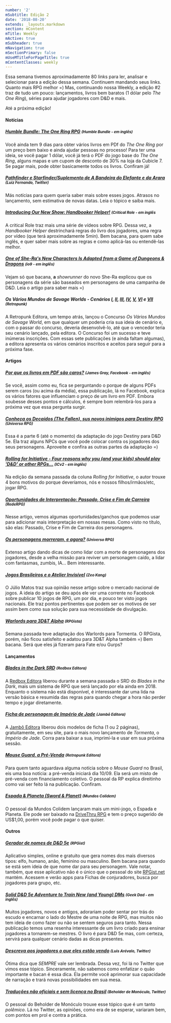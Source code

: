 ```yaml
---
number: '2'
mSubtitle: Edição 2
date: '2018-08-20'
extends: _layouts.markdown
section: mContent
mTitle: Weekly
mActive: true
mSubheader: true
mNavigation: true
mSectionPrimary: false
mUseMTitleForPageTitle: true
mContentClasses: weekly
---
```

Essa semana tivemos aproximadamente 80 links para ler, analisar e selecionar para a edição dessa semana. Continuem mandando seus links. Quanto mais RPG melhor =) Mas, continuando nossa Weekly, a edição #2 traz de tudo um pouco: lançamentos, livros bem baratos (1 dólar pelo <em>The One Ring</em>), séries para ajudar jogadores com D&D e mais. 

Até a próxima edição!

#### Notícias

##### [Humble Bundle: The One Ring RPG] <small>(Humble Bundle - em inglês)</small>
Você ainda tem 9 dias para obter vários livros em PDf do <em>The One Ring</em> por um preço bem baixo e ainda ajudar pessoas no processo! Para ter uma ideia, se você pagar 1 dólar, você já terá o PDF do jogo base do <em>The One Ring</em>, alguns mapas e um cupom de desconto de 30% na loja da Cubicle 7. Se pagar mais, pode obter basicamente todos os livros. Confiram já!

##### [Pathfinder e Starfinder/Suplemento de A Bandeira do Elefante e da Arara] <small>(Luiz Fernando, Twitter)</small>
Más notícias para quem queria saber mais sobre esses jogos. Atrasos no lançamento, sem estimativa de novas datas. Leia 
o tópico e saiba mais.

##### [Introducing Our New Show: Handbooker Helper!] <small>(Critical Role - em inglês</small>
A critical Role traz mais uma série de vídeos sobre RPG. Dessa vez, a <em>Handbooker Helper</em> destrinchará regras do livro dos jogadores, uma regra por vídeo (que terá aproximadamente 5min). Bem bacana, para quem sabe inglês, e quer saber mais sobre as regras e como aplicá-las ou entendê-las melhor.

##### [One of She-Ra's New Characters Is Adapted from a Game of Dungeons & Dragons] <small>(io9 - em inglês)</small>
Vejam só que bacana, <strong>a</strong> <em>showrunner</em> do novo She-Ra explicou que os personagens da série são baseados em personagens de uma campanha de D&D. Leia o artigo para saber mais =)

##### Os Vários Mundos de Savage Worlds - Cenários [I], [II], [III], [IV], [V], [VI] e [VII] <small>(Retropunk)</small>
A Retropunk Editora, um tempo atrás, lançou o Concurso <em>Os Vários Mundos de Savage World</em>, em que qualquer um poderia cria sua ideia de cenário e, com o passar do concurso, deveria desenvolvê-lo, até que o vencedor teria seu cenário lançado, pela editora. O Concurso foi um sucesso e teve inúmeras inscrições. Com essas sete publicações (e ainda faltam algumas), a editora apresenta os vários cenários inscritos e aceitos para seguir para a próxima fase.

#### Artigos

##### [Por que os livros em PDF são caros?] <small>(James Gray, Facebook - em inglês)</small>
Se você, assim como eu, fica se perguntando o porque de alguns PDFs serem caros (ou acima da média), essa publicação, lá no Facebook, explica os vários fatores que influenciam o preço de um livro em PDF. Embora soubesse desses pontos e cálculos, é sempre bom relembrá-los para a próxima vez que essa pergunta surgir.

##### [Conheça os Decaídos (The Fallen), sus novos inimigos para Destiny RPG] <small>(Universo RPG)</small>
Essa é a parte 6 (até o momento) da adaptação do jogo Destiny para D&D 5e. Ela traz alguns NPCs que você pode colocar contra os jogadores dos seus personagens. Aproveite e confira as outras partes da adaptação =)

##### [Rolling for Initiative - Four reasons why you (and your kids) should play 'D&D' or other RPGs...] <small>(ICv2 - em inglês)</small>
Na edição da semana passada da coluna <em>Rolling for Initiative</em>, o autor trouxe 4 bons motivos do porque deveríamos, nós e nossos filhos/irmãos/etc, jogar RPG.

##### [Oportunidades de Interpretação: Passado, Crise e Fim de Carreira] <small>(RedeRPG)</small>
Nesse artigo, vemos algumas oportunidades/ganchos que podemos usar para adicionar mais interpretação em nossas mesas. Como visto no título, são elas: Passado, Crise e Fim de Carreira dos personagens.

##### [Os personagens morreram, e agora?] <small>(Universo RPG)</small>
Extenso artigo dando dicas de como lidar com a morte de personagens dos jogadores, desde a velha missão para reviver um personagem caído, a lidar com fantasmas, zumbis, IA... Bem interessante.

##### [Jogos Brasileiros e o Atelier Invisível] <small>(Zeo Kang)</small>
O Júlio Matos traz sua opinião nesse artigo sobre o mercado nacional de jogos. A ideia do artigo se deu após ele ver uma corrente no Facebook sobre publicar 10 jogos de RPG, um por dia, e pouco ter visto jogos nacionais. Ele traz pontos pertinentes que podem ser os motivos de ser assim bem como sua solução para sua necessidade de divulgação.

##### [Warlords para 3D&T Alpha] <small>(RPGista)</small>
Semana passada teve adaptação dos Warlords para Tormenta. O RPGista, porém, não ficou satisfeito e adatou para 3D&T Alpha também =) Bem bacana. Será que eles já fizeram para Fate e/ou Gurps?

#### Lançamentos

##### [Blades in the Dark SRD] <small>(Redbox Editora)</small>
A [Redbox Editora] liberou durante a semana passada o SRD do <em>Blades in the Dark</em>, mais um sistema de RPG que será lançado por ela ainda em 2018. Enquanto o sistema não está disponível, é interessante dar uma lida na versão básica e resumida das regras para quando chegar a hora não perder tempo e jogar diretamente.

##### [Ficha de personagem de Império de Jade] <small>(Jambô Editora)</small>
A [Jambô Editora] liberou dois modelos de ficha (1 ou 2 páginas), gratuitamente, em seu site, para o mais novo lançamento de <em>Tormenta</em>, o <em>Império de Jade</em>. Corra para baixar a sua, imprimí-la e usar em sua próxima sessão.

##### [Mouse Guard, a Pré-Venda] <small>(Retropunk Editora)</small>
Para quem tanto aguardava alguma notícia sobre o <em>Mouse Guard</em> no Brasil, eis uma boa notícia: a pré-venda iniciará dia 10/09. Ela será um misto de pré-venda com financiamento coletivo. O pessoal da RP explica direitinho como vai ser feito lá na publicação. Confiram.

##### [Espada & Planeta (Sword & Planet)] <small>(Mundos Colidem)</small>
O pessoal da Mundos Colidem lançaram mais um mini-jogo, o Espada e Planeta. Ele pode ser baixado na [DriveThru RPG] e tem o preço sugerido de US$1,00, porém você pode pagar o que quiser.

#### Outros

##### [Gerador de nomes de D&D 5e] <small>(RPGist)</small>

Aplicativo simples, online e gratuito que gera nomes dos mais diversos tipos: elfo, humano, anão, feminino ou masculino. Bem bacana para quando se está sem ideia de que nome dar para seu personagem. Vale notar, também, que esse aplicativo não é o único que o pessoal do site [RPGist.net] mantém. Acessem e verão apps para Fichas de conjuradores, busca por jogadores para grupo, etc.

##### [Solid D&D 5e Adventure to Train New (and Young) DMs] <small>(Geek Dad - em inglês)</small>
Muitos jogadores, novos e antigos, adorariam poder sentar por trás do escudo e encarnar o lado do Mestre de uma noite de RPG, mas muitos não tem ideia de como fazer ou não se sentem seguros para tanto. Nessa publicação temos uma resenha interessante de um livro criado para ensinar jogadores a tornarem-se mestres. O livro é para D&D 5e mas, com certeza, servirá para qualquer cenário dadas as dicas presentes.

##### [Descreva aos jogadores o que eles estão vendo] <small>(Luis Arévalo, Twitter)</small>
Ótima dica que <em>SEMPRE</em> vale ser lembrada. Dessa vez, foi lá no Twitter que vimos esse tópico. Sinceramente, não sabemos como enfatizar o quão importante e bacan é essa dica. Ela permite você aprimorar sua capacidade de narração e trará novas possibilidades em sua mesa.

##### [Traduções não oficiais e sem licença no Brasil] <small>(Beholder de Monóculo, Twitter)</small>
O pessoal do Beholder de Monóculo trouxe esse tópico que é um tanto <em>polêmico</em>. Lá no Twitter, as opiniões, como era de se esperar, variaram bem, com pontos em prol e contra a prática.


[Gerador de nomes de D&D 5e]: http://dnd5names.rpgist.net/pt-BR/
[RPGist.net]: http://RPGist.net
[Blades in the Dark SRD]: http://redboxeditora.com.br/blades-in-the-dark-srd/
[Redbox Editora]: http://redboxeditora.com.br/
[Ficha de personagem de Império de Jade]: https://jamboeditora.com.br/ficha-de-personagem-de-imperio-de-jade/
[Jambô Editora]: https://jamboeditora.com.br/
[Por que os livros em PDF são caros?]: https://www.facebook.com/permalink.php?story_fbid=2017383561625208&id=100000607526420
[Mouse Guard, a Pré-Venda]:http://retropunk.net/editora/mouse-guard-pre-venda/
[Solid D&D 5e Adventure to Train New (and Young) DMs]: https://geekdad.com/2018/08/solid-dd-5e-adventure-to-train-new-and-young-dms/
[Espada & Planeta (Sword & Planet)]: https://mundoscolidem.com.br/espada-planeta-sword-planet/
[DriveThru RPG]: https://www.drivethrurpg.com/product/250028/Sword--Planet?src=hottest_filtered
[Conheça os Decaídos (The Fallen), sus novos inimigos para Destiny RPG]: https://universorpg.com/hyperdrive/adaptacoes/conheca-os-decaidos-the-fallen-seus-novos-inimigos-para-destiny-rpg/
[Rolling for Initiative - Four reasons why you (and your kids) should play 'D&D' or other RPGs...]: https://icv2.com/articles/columns/view/41171/rolling-initiative-four-reasons-why-you-your-kids-should-play-d-d-other-rpgs
[Oportunidades de Interpretação: Passado, Crise e Fim de Carreira]: https://www.rederpg.com.br/2018/03/20/oportunidades-de-interpretacao-passado-crise-e-fim-de-carreira/
[Descreva aos jogadores o que eles estão vendo]: https://twitter.com/Lucius_Snow/status/1033872458699485184
[Os personagens morreram, e agora?]: https://universorpg.com/do-alem/dicas/os-personagens-morreram-e-agora
[Pathfinder e Starfinder/Suplemento de A Bandeira do Elefante e da Arara]: https://twitter.com/JogaoD20/status/1032699223362469890
[Traduções não oficiais e sem licença no Brasil]: https://twitter.com/cavaleiromorto/status/1032222750872621056
[Jogos Brasileiros e o Atelier Invisível]: https://zeokang.wordpress.com/2018/08/22/jogos-brasileiros-e-o-atelier-invisivel/
[Introducing Our New Show: Handbooker Helper!]: https://critrole.com/introducing-our-new-show-handbooker-helper/
[Humble Bundle: The One Ring RPG]: https://www.humblebundle.com/books/lord-of-the-rings-rpg-books
[Warlords para 3D&T Alpha]: http://rpgista.com.br/2018/08/22/warlords-para-3dt-alpha/
[One of She-Ra's New Characters Is Adapted from a Game of Dungeons & Dragons]: https://io9.gizmodo.com/one-of-she-ras-new-characters-is-adapted-from-a-game-of-1828449444
[I]: http://retropunk.net/editora/os-varios-mundos-de-savage-worlds-cenarios-i/
[II]: http://retropunk.net/editora/os-varios-mundos-de-savage-worlds-os-cenarios-ii/
[III]: http://retropunk.net/editora/os-varios-mundos-de-savage-worlds-cenarios-iii/
[IV]: http://retropunk.net/editora/os-varios-mundos-de-savage-worlds-cenarios-iv/
[V]: http://retropunk.net/editora/os-varios-mundos-de-savage-worlds-cenarios-v/
[VI]: http://retropunk.net/editora/os-varios-mundos-de-savage-worlds-cenarios-vi/
[VII]: retropunk.net/editora/os-varios-mundos-de-savage-worlds-cenarios-viii/
